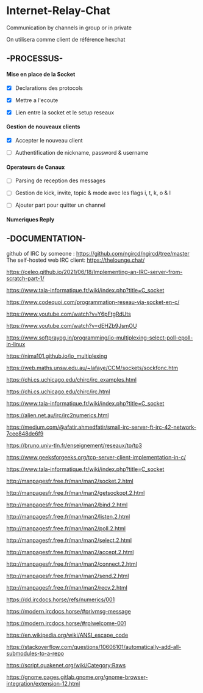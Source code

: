 # Internet-Relay-Chat
Communication by channels in group or in private

On utilisera comme client de référence hexchat

## -PROCESSUS- 


#### Mise en place de la Socket

- [x] Declarations des protocols

- [x] Mettre a l'ecoute

- [x] Lien entre la socket et le setup reseaux

#### Gestion de nouveaux clients

 - [x] Accepter le nouveau client

 - [ ] Authentification de nickname, password & username 

#### Operateurs de Canaux

- [ ] Parsing de reception des messages

- [ ] Gestion de kick, invite, topic & mode avec les flags i, t, k, o & l

- [ ] Ajouter part pour quitter un channel

#### Numeriques Reply

##     -DOCUMENTATION-

github of IRC by someone :
https://github.com/ngircd/ngircd/tree/master
The self-hosted web IRC client:
https://thelounge.chat/

https://celeo.github.io/2021/06/18/Implementing-an-IRC-server-from-scratch-part-1/

https://www.tala-informatique.fr/wiki/index.php?title=C_socket

https://www.codequoi.com/programmation-reseau-via-socket-en-c/

https://www.youtube.com/watch?v=Y6pFtgRdUts

https://www.youtube.com/watch?v=dEHZb9JsmOU

https://www.softprayog.in/programming/io-multiplexing-select-poll-epoll-in-linux

https://nima101.github.io/io_multiplexing

https://web.maths.unsw.edu.au/~lafaye/CCM/sockets/sockfonc.htm

https://chi.cs.uchicago.edu/chirc/irc_examples.html

https://chi.cs.uchicago.edu/chirc/irc.html

https://www.tala-informatique.fr/wiki/index.php?title=C_socket

https://alien.net.au/irc/irc2numerics.html

https://medium.com/@afatir.ahmedfatir/small-irc-server-ft-irc-42-network-7cee848de6f9

https://bruno.univ-tln.fr/enseignement/reseaux/tp/tp3

https://www.geeksforgeeks.org/tcp-server-client-implementation-in-c/

https://www.tala-informatique.fr/wiki/index.php?title=C_socket

http://manpagesfr.free.fr/man/man2/socket.2.html

http://manpagesfr.free.fr/man/man2/getsockopt.2.html

http://manpagesfr.free.fr/man/man2/bind.2.html

http://manpagesfr.free.fr/man/man2/listen.2.html

http://manpagesfr.free.fr/man/man2/poll.2.html

http://manpagesfr.free.fr/man/man2/select.2.html

http://manpagesfr.free.fr/man/man2/accept.2.html

http://manpagesfr.free.fr/man/man2/connect.2.html

http://manpagesfr.free.fr/man/man2/send.2.html

http://manpagesfr.free.fr/man/man2/recv.2.html

https://dd.ircdocs.horse/refs/numerics/001

https://modern.ircdocs.horse/#privmsg-message

https://modern.ircdocs.horse/#rplwelcome-001

https://en.wikipedia.org/wiki/ANSI_escape_code

https://stackoverflow.com/questions/10606101/automatically-add-all-submodules-to-a-repo

https://script.quakenet.org/wiki/Category:Raws

https://gnome.pages.gitlab.gnome.org/gnome-browser-integration/extension-12.html
